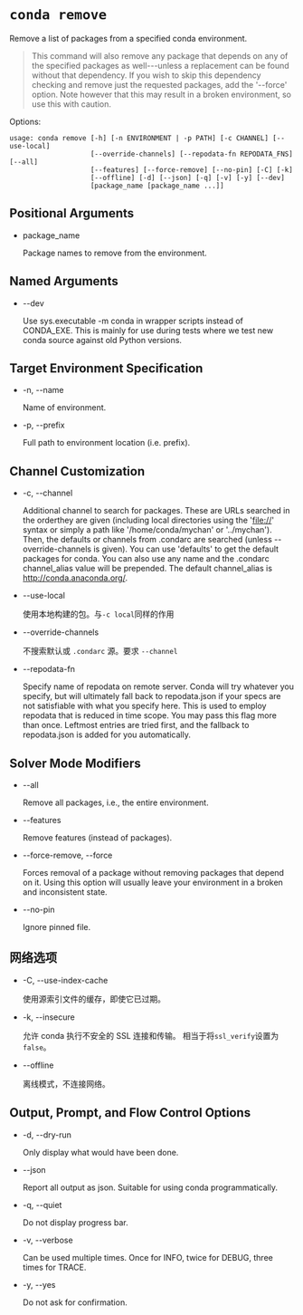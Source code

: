 # `conda remove`



Remove a list of packages from a specified conda environment.

> This command will also remove any package that depends on any of the specified packages as well---unless a replacement can be found without that dependency. If you wish to skip this dependency checking and remove just the requested packages, add the '--force' option. Note however that this may result in a broken environment, so use this with caution.

Options:



```
usage: conda remove [-h] [-n ENVIRONMENT | -p PATH] [-c CHANNEL] [--use-local]
                    [--override-channels] [--repodata-fn REPODATA_FNS] [--all]
                    [--features] [--force-remove] [--no-pin] [-C] [-k]
                    [--offline] [-d] [--json] [-q] [-v] [-y] [--dev]
                    [package_name [package_name ...]]
```

## Positional Arguments

- package_name

  Package names to remove from the environment.

## Named Arguments

- --dev

  Use sys.executable -m conda in wrapper scripts instead of CONDA_EXE. This is mainly for use during tests where we test new conda source against old Python versions.

## Target Environment Specification

- -n, --name

  Name of environment.

- -p, --prefix

  Full path to environment location (i.e. prefix).

## Channel Customization

- -c, --channel

  Additional channel to search for packages. These are URLs searched in the orderthey are given (including local directories using the '[file://](file:///)' syntax or simply a path like '/home/conda/mychan' or '../mychan'). Then, the defaults or channels from .condarc are searched (unless --override-channels is given). You can use 'defaults' to get the default packages for conda. You can also use any name and the .condarc channel_alias value will be prepended. The default channel_alias is http://conda.anaconda.org/.

- --use-local

  使用本地构建的包。与`-c local`同样的作用

- --override-channels

  不搜索默认或 `.condarc` 源。要求 `--channel`

- --repodata-fn

  Specify name of repodata on remote server. Conda will try whatever you specify, but will ultimately fall back to repodata.json if your specs are not satisfiable with what you specify here. This is used to employ repodata that is reduced in time scope. You may pass this flag more than once. Leftmost entries are tried first, and the fallback to repodata.json is added for you automatically.

## Solver Mode Modifiers

- --all

  Remove all packages, i.e., the entire environment.

- --features

  Remove features (instead of packages).

- --force-remove, --force

  Forces removal of a package without removing packages that depend on it. Using this option will usually leave your environment in a broken and inconsistent state.

- --no-pin

  Ignore pinned file.

## 网络选项

- -C, --use-index-cache

  使用源索引文件的缓存，即使它已过期。

- -k, --insecure

  允许 conda 执行不安全的 SSL 连接和传输。 相当于将`ssl_verify`设置为`false`。

- --offline

  离线模式，不连接网络。

## Output, Prompt, and Flow Control Options

- -d, --dry-run

  Only display what would have been done.

- --json

  Report all output as json. Suitable for using conda programmatically.

- -q, --quiet

  Do not display progress bar.

- -v, --verbose

  Can be used multiple times. Once for INFO, twice for DEBUG, three times for TRACE.

- -y, --yes

  Do not ask for confirmation.